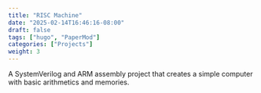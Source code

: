 ```yaml
---
title: "RISC Machine"
date: "2025-02-14T16:46:16-08:00"
draft: false
tags: ["hugo", "PaperMod"]
categories: ["Projects"]
weight: 3
---
```


A SystemVerilog and ARM assembly project that creates a simple computer with basic arithmetics and memories.

